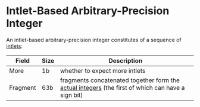 # Intlet-Based Arbitrary-Precision Integer

An intlet-based arbitrary-precision integer constitutes of a sequence of <ins>intlets</ins>:

Field   |Size|Description
--------|----|-----------
More    |1b  |whether to expect more intlets
Fragment|63b |fragments concatenated together form the <ins>actual integers</ins> (the first of which can have a sign bit)

